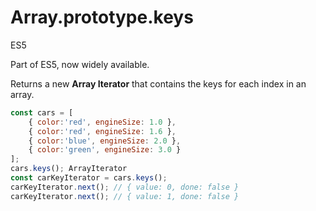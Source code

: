 # Array.prototype.keys

<div class="spec es5">ES5</div>


Part of ES5, now widely available.

Returns a new **Array Iterator** that contains the keys for each index in an array.

```javascript
const cars = [
    { color:'red', engineSize: 1.0 },
    { color:'red', engineSize: 1.6 },
    { color:'blue', engineSize: 2.0 },
    { color:'green', engineSize: 3.0 }
];
cars.keys(); ArrayIterator
const carKeyIterator = cars.keys();
carKeyIterator.next(); // { value: 0, done: false }
carKeyIterator.next(); // { value: 1, done: false }
```
